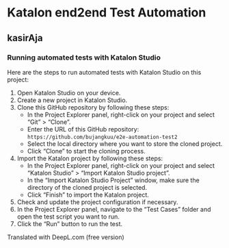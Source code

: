 # Katalon end2end Test Automation
## kasirAja

### Running automated tests with Katalon Studio

Here are the steps to run automated tests with Katalon Studio on this project:

1. Open Katalon Studio on your device.
2. Create a new project in Katalon Studio.
3. Clone this GitHub repository by following these steps:
   - In the Project Explorer panel, right-click on your project and select “Git” > “Clone”.
   - Enter the URL of this GitHub repository: `https://github.com/bujangkuu/e2e-automation-test2`
   - Select the local directory where you want to store the cloned project.
   - Click “Clone” to start the cloning process.
4. Import the Katalon project by following these steps:
   - In the Project Explorer panel, right-click on your project and select “Katalon Studio” > “Import Katalon Studio project”.
   - In the “Import Katalon Studio Project” window, make sure the directory of the cloned project is selected.
   - Click “Finish” to import the Katalon project.
5. Check and update the project configuration if necessary.
6. In the Project Explorer panel, navigate to the “Test Cases” folder and open the test script you want to run.
7. Click the “Run” button to run the test.

Translated with DeepL.com (free version)
